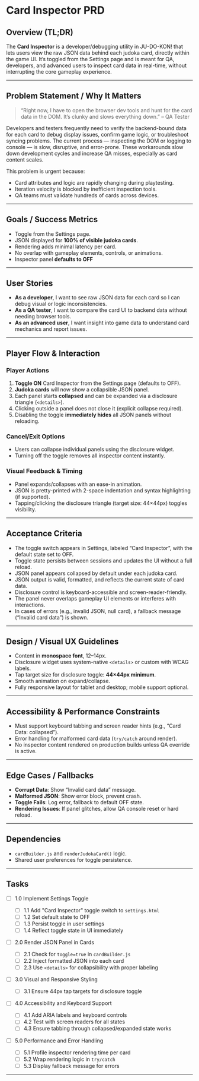 # Card Inspector PRD

## Overview (TL;DR)

The **Card Inspector** is a developer/debugging utility in JU-DO-KON! that lets users view the raw JSON data behind each judoka card, directly within the game UI. It’s toggled from the Settings page and is meant for QA, developers, and advanced users to inspect card data in real-time, without interrupting the core gameplay experience.

---

## Problem Statement / Why It Matters

> “Right now, I have to open the browser dev tools and hunt for the card data in the DOM. It’s clunky and slows everything down.” – QA Tester

Developers and testers frequently need to verify the backend-bound data for each card to debug display issues, confirm game logic, or troubleshoot syncing problems. The current process — inspecting the DOM or logging to console — is slow, disruptive, and error-prone. These workarounds slow down development cycles and increase QA misses, especially as card content scales.

This problem is urgent because:

- Card attributes and logic are rapidly changing during playtesting.
- Iteration velocity is blocked by inefficient inspection tools.
- QA teams must validate hundreds of cards across devices.

---

## Goals / Success Metrics

- Toggle from the Settings page.
- JSON displayed for **100% of visible judoka cards**.
- Rendering adds minimal latency per card.
- No overlap with gameplay elements, controls, or animations.
- Inspector panel **defaults to OFF**

---

## User Stories

- **As a developer**, I want to see raw JSON data for each card so I can debug visual or logic inconsistencies.
- **As a QA tester**, I want to compare the card UI to backend data without needing browser tools.
- **As an advanced user**, I want insight into game data to understand card mechanics and report issues.

---

## Player Flow & Interaction

### Player Actions

1. **Toggle ON** Card Inspector from the Settings page (defaults to OFF).
2. **Judoka cards** will now show a collapsible JSON panel.
3. Each panel starts **collapsed** and can be expanded via a disclosure triangle (`<details>`).
4. Clicking outside a panel does not close it (explicit collapse required).
5. Disabling the toggle **immediately hides** all JSON panels without reloading.

### Cancel/Exit Options

- Users can collapse individual panels using the disclosure widget.
- Turning off the toggle removes all inspector content instantly.

### Visual Feedback & Timing

- Panel expands/collapses with an ease-in animation.
- JSON is pretty-printed with 2-space indentation and syntax highlighting (if supported).
- Tapping/clicking the disclosure triangle (target size: 44×44px) toggles visibility.

---

## Acceptance Criteria

- The toggle switch appears in Settings, labeled “Card Inspector”, with the default state set to OFF.
- Toggle state persists between sessions and updates the UI without a full reload.
- JSON panel appears collapsed by default under each judoka card.
- JSON output is valid, formatted, and reflects the current state of card data.
- Disclosure control is keyboard-accessible and screen-reader-friendly.
- The panel never overlaps gameplay UI elements or interferes with interactions.
- In cases of errors (e.g., invalid JSON, null card), a fallback message (“Invalid card data”) is shown.

---

## Design / Visual UX Guidelines

- Content in **monospace font**, 12–14px.
- Disclosure widget uses system-native `<details>` or custom with WCAG labels.
- Tap target size for disclosure toggle: **44×44px minimum**.
- Smooth animation on expand/collapse.
- Fully responsive layout for tablet and desktop; mobile support optional.

---

## Accessibility & Performance Constraints

- Must support keyboard tabbing and screen reader hints (e.g., “Card Data: collapsed”).
- Error handling for malformed card data (`try/catch` around render).
- No inspector content rendered on production builds unless QA override is active.

---

## Edge Cases / Fallbacks

- **Corrupt Data**: Show “Invalid card data” message.
- **Malformed JSON**: Show error block, prevent crash.
- **Toggle Fails**: Log error, fallback to default OFF state.
- **Rendering Issues**: If panel glitches, allow QA console reset or hard reload.

---

## Dependencies

- `cardBuilder.js` and `renderJudokaCard()` logic.
- Shared user preferences for toggle persistence.

---

## Tasks

- [ ] 1.0 Implement Settings Toggle

  - [ ] 1.1 Add "Card Inspector" toggle switch to `settings.html`
  - [ ] 1.2 Set default state to OFF
  - [ ] 1.3 Persist toggle in user settings
  - [ ] 1.4 Reflect toggle state in UI immediately

- [ ] 2.0 Render JSON Panel in Cards

  - [ ] 2.1 Check for `toggle=true` in `cardBuilder.js`
  - [ ] 2.2 Inject formatted JSON into each card
  - [ ] 2.3 Use `<details>` for collapsibility with proper labeling

- [ ] 3.0 Visual and Responsive Styling

  - [ ] 3.1 Ensure 44px tap targets for disclosure toggle

- [ ] 4.0 Accessibility and Keyboard Support

  - [ ] 4.1 Add ARIA labels and keyboard controls
  - [ ] 4.2 Test with screen readers for all states
  - [ ] 4.3 Ensure tabbing through collapsed/expanded state works

- [ ] 5.0 Performance and Error Handling

  - [ ] 5.1 Profile inspector rendering time per card
  - [ ] 5.2 Wrap rendering logic in `try/catch`
  - [ ] 5.3 Display fallback message for errors

---
